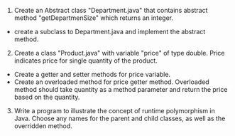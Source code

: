 1. Create an Abstract class "Department.java" that contains abstract method "getDepartmenSize" which returns an integer.
  - create a subclass to Department.java and implement the abstract method.

2. Create a class "Product.java" with variable "price" of type double. Price indicates price for single quantity of the product.
  - Create a getter and setter methods for price variable.
  - Create an overloaded method for price getter method. Overloaded method should take quantity as a method parameter and return the price based on the quantity.

3. Write a program to illustrate the concept of runtime polymorphism in Java. Choose any names for the parent and child classes, as well as the overridden method.
